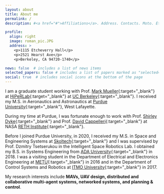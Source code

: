 ```yaml
---
layout: about
title: About me
permalink: /
description: #<a href="#">Affiliations</a>. Address. Contacts. Moto. Etc.

profile:
  align: right
  image: roman_pic.JPG
  address: >
    <p>1115 Etcheverry Hall</p>
    <p>2521 Hearst Ave</p>
    <p>Berkeley, CA 94720-1740</p>

news: false  # includes a list of news items
selected_papers: false # includes a list of papers marked as "selected={true}"
social: true  # includes social icons at the bottom of the page
---
```

I am a graduate student working with Prof. [Mark Mueller](https://me.berkeley.edu/people/mark-w-mueller/){:target="\_blank"} at [HiPeRLab](https://hiperlab.berkeley.edu/){:target="\_blank"} at [UC Berkeley](https://www.berkeley.edu/){:target="\_blank"}. I received my M.S. in Aeronautics and Astronautics at [Purdue University](https://www.purdue.edu/){:target="\_blank"}, West Lafayette. 

During my time at Purdue, I was fortunate enough to work with Prof. [Shirley Dyke](https://engineering.purdue.edu/ME/People/ptProfile?resource_id=57291){:target="\_blank"} and Prof. [David Cappelleri](https://engineering.purdue.edu/ME/People/ptProfile?resource_id=92669){:target="\_blank"} at NASA [RETH Institute](https://www.purdue.edu/rethi/){:target="\_blank"}. 

Before I joined Purdue University, in 2020, I received my M.S. in Space and Engineering Systems at [Skoltech](https://www.skoltech.ru/en/){:target="\_blank"} and I was supervised by Prof. Dzmitry Tsetserukou in the Intelligent Space Robotics Lab. I obtained my B.S. in Systems Engineering from [ADA University](https://www.ada.edu.az/){:target="\_blank"} in 2018. I was a visiting student in the Department of Electrical and Electronics Engineering at [METU](https://www.metu.edu.tr/){:target="\_blank"}  in 2016 and in the Department of Control Systems and Robotics at [ITMO University](https://en.itmo.ru/){:target="\_blank"}  in 2017. 

My research interests include **MAVs, UAV design, distributed and collaborative multi-agent systems, networked systems, and planning & control**. 

<!-- Write your biography here. Tell the world about yourself. Link to your favorite [subreddit](http://reddit.com). You can put a picture in, too. The code is already in, just name your picture `prof_pic.jpg` and put it in the `img/` folder.

Put your address / P.O. box / other info right below your picture. You can also disable any these elements by editing `profile` property of the YAML header of yoyour `_pages/about.md`. Edit `_bibliography/papers.bib` and Jekyll will render your [publications page](/al-folio/publications/) automatically.

Link to your social media connections, too. This theme is set up to use [Font Awesome icons](http://fortawesome.github.io/Font-Awesome/) and [Academicons](https://jpswalsh.github.io/academicons/), like the ones below. Add your Facebook, Twitter, LinkedIn, Google Scholar, or just disable all of them.
 -->